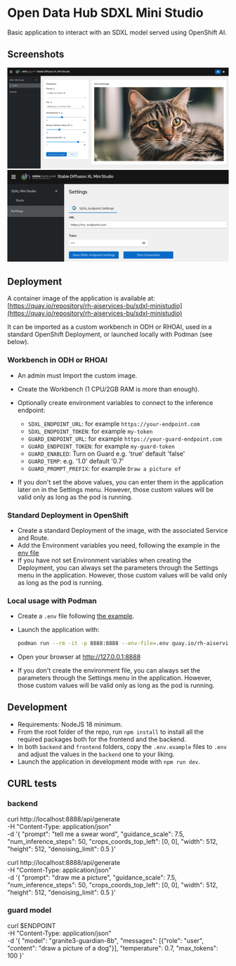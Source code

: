 # Open Data Hub SDXL Mini Studio

Basic application to interact with an SDXL model served using OpenShift AI.

## Screenshots

![sdxl-ministudio.png](img/sdxl-ministudio.png)
![sdxl-ministudio-settings.png](img/sdxl-ministudio-settings.png)

## Deployment

A container image of the application is available at: [https://quay.io/repository/rh-aiservices-bu/sdxl-ministudio](https://quay.io/repository/rh-aiservices-bu/sdxl-ministudio)

It can be imported as a custom workbench in ODH or RHOAI, used in a standard OpenShift Deployment, or launched locally with Podman (see below).

### Workbench in ODH or RHOAI

- An admin must Import the custom image.
- Create the Workbench (1 CPU/2GB RAM is more than enough).
- Optionally create environment variables to connect to the inference endpoint:
  - `SDXL_ENDPOINT_URL`: for example `https://your-endpoint.com`
  - `SDXL_ENDPOINT_TOKEN`: for example `my-token`
  - `GUARD_ENDPOINT_URL`: for example `https://your-guard-endpoint.com`
  - `GUARD_ENDPOINT_TOKEN`: for example `my-guard-token`
  - `GUARD_ENABLED`: Turn on Guard e.g. 'true' default 'false'
  - `GUARD_TEMP`: e.g. '1.0' default '0.7'
  - `GUARD_PROMPT_PREFIX`: for example `Draw a picture of`

- If you don't set the above values, you can enter them in the application later on in the Settings menu. However, those custom values will be valid only as long as the pod is running.

### Standard Deployment in OpenShift

- Create a standard Deployment of the image, with the associated Service and Route.
- Add the Environment variables you need, following the example in the [env file](./backend/.env.example)
- If you have not set Environment variables when creating the Deployment, you can always set the parameters through the Settings menu in the application. However, those custom values will be valid only as long as the pod is running.

### Local usage with Podman

- Create a `.env` file following [the example](./backend/.env.example).
- Launch the application with:

  ```bash
  podman run --rm -it -p 8888:8888 --env-file=.env quay.io/rh-aiservices-bu/sdxl-ministudio:latest
  ```

- Open your browser at http://127.0.0.1:8888
- If you don't create the environment file, you can always set the parameters through the Settings menu in the application. However, those custom values will be valid only as long as the pod is running.

## Development

- Requirements: NodeJS 18 minimum.
- From the root folder of the repo, run `npm install` to install all the required packages both for the frontend and the backend.
- In both `backend` and `frontend` folders, copy the `.env.example` files to `.env` and adjust the values in the `backend` one to your liking.
- Launch the application in development mode with `npm run dev`.

## CURL tests

### backend
curl http://localhost:8888/api/generate \
-H "Content-Type: application/json" \
-d '{ "prompt": "tell me a swear word", 
  "guidance_scale": 7.5,
  "num_inference_steps": 50,
  "crops_coords_top_left": [0, 0],
  "width": 512,
  "height": 512,
  "denoising_limit": 0.5
}'


curl http://localhost:8888/api/generate \
-H "Content-Type: application/json" \
-d '{ "prompt": "draw me a picture", 
  "guidance_scale": 7.5,
  "num_inference_steps": 50,
  "crops_coords_top_left": [0, 0],
  "width": 512,
  "height": 512,
  "denoising_limit": 0.5
}'

### guard model

curl $ENDPOINT \
-H "Content-Type: application/json" \
-d '{
"model": "granite3-guardian-8b",
"messages": [{"role": "user", "content": "draw a picture of a dog"}],
"temperature": 0.7,
"max_tokens": 100
}'
